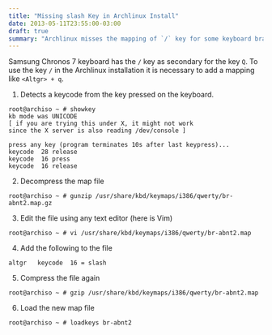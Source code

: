 ```yaml
---
title: "Missing slash Key in Archlinux Install"
date: 2013-05-11T23:55:00-03:00
draft: true
summary: "Archlinux misses the mapping of `/` key for some keyboard brands, which makes the installation process a bit hard"
---
```


Samsung Chronos 7 keyboard has the `/` key as secondary for the key `Q`. To use the key `/` in the Archlinux installation it is necessary to add a mapping like `<Altgr> + q`.

1. Detects a keycode from the key pressed on the keyboard.
```shell
root@archiso ~ # showkey
kb mode was UNICODE
[ if you are trying this under X, it might not work
since the X server is also reading /dev/console ]

press any key (program terminates 10s after last keypress)...
keycode  28 release
keycode  16 press
keycode  16 release
```

2. Decompress the map file
```shell
root@archiso ~ # gunzip /usr/share/kbd/keymaps/i386/qwerty/br-abnt2.map.gz
```

3. Edit the file using any text editor (here is Vim)
```shell
root@archiso ~ # vi /usr/share/kbd/keymaps/i386/qwerty/br-abnt2.map
```

4. Add the following to the file
```
altgr   keycode  16 = slash
```

5. Compress the file again
```shell
root@archiso ~ # gzip /usr/share/kbd/keymaps/i386/qwerty/br-abnt2.map
```

6. Load the new map file
```shell
root@archiso ~ # loadkeys br-abnt2
```